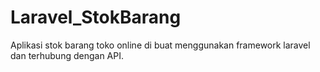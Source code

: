 # Laravel_StokBarang
Aplikasi stok barang toko online di buat menggunakan framework laravel dan terhubung dengan API.
